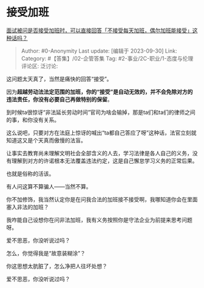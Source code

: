 # 接受加班
[面试被问是否接受加班时，可以直接回答「不接受每天加班，偶尔加班能接受」这种话吗？](https://www.zhihu.com/question/622555713/answer/3231633169)

> Author: #0-Anonymity
> Last update: [编辑于 2023-09-30]
> Link:
> Category: #【答集】/02-企管答集 
> Tag: #2-事业/2C-职业/1-态度与伦理 
> 评论区:
> 泛讨论:

这问题太天真了，当然是痛快的回答“接受”。

因为**超越劳动法法定范围的加班，你的“接受”是自动无效的，并不会免除对方的违法责任，你没有必要自己再做特别的保留**。

到时候ta很惊讶“非法延长劳动时间”官司为啥会输掉，那是ta们和ta们的律师之间的事，和你没有关系。

这么说吧，只要对方在法庭上惊讶的喊出“ta都自己答应了呀”这种话，法官立刻就知道这又是个天真而傲慢的法盲。

让事实去教育尚未理解文明社会全部含义的人去，学习法律是各人自己的义务，没有理解到对方的许诺根本无法覆盖违法约定，这是自己懈怠学习义务的正常后果。

也就是俗称的活该。

有人问这算不算骗人——当然不算。

你不加修饰，我当然认定你是在问我合法的加班接不接受啊，我哪知道你会在里面塞入非法的加班？

我咋能自己设想你在问非法加班，我有义务按照你是守法企业为前提来思考问题呀。

爱不思恶，你没听说过吗？

怎么，你觉得我是“故意装糊涂”？

你这思想太肮脏了，怎么净把人往坏处想？

爱不思恶，你没听说过吗？